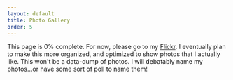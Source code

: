 ```yaml
---
layout: default
title: Photo Gallery
order: 5
---
```

This page is 0% complete. For now, please go to my [Flickr](https://flickr.com/ijracesvt/). I eventually plan to make this more organized, and optimized to show photos that I actually like. This won't be a data-dump of photos. I will debatably name my photos...or have some sort of poll to name them!
